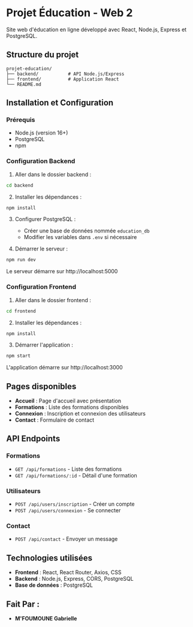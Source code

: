 # Projet Éducation - Web 2

Site web d'éducation en ligne développé avec React, Node.js, Express et PostgreSQL.

## Structure du projet

```
projet-education/
├── backend/           # API Node.js/Express
├── frontend/          # Application React
└── README.md
```

## Installation et Configuration

### Prérequis
- Node.js (version 16+)
- PostgreSQL
- npm

### Configuration Backend

1. Aller dans le dossier backend :
```bash
cd backend
```

2. Installer les dépendances :
```bash
npm install
```

3. Configurer PostgreSQL :
   - Créer une base de données nommée `education_db`
   - Modifier les variables dans `.env` si nécessaire

4. Démarrer le serveur :
```bash
npm run dev
```

Le serveur démarre sur http://localhost:5000

### Configuration Frontend

1. Aller dans le dossier frontend :
```bash
cd frontend
```

2. Installer les dépendances :
```bash
npm install
```

3. Démarrer l'application :
```bash
npm start
```

L'application démarre sur http://localhost:3000

## Pages disponibles

- **Accueil** : Page d'accueil avec présentation
- **Formations** : Liste des formations disponibles
- **Connexion** : Inscription et connexion des utilisateurs
- **Contact** : Formulaire de contact

## API Endpoints

### Formations
- `GET /api/formations` - Liste des formations
- `GET /api/formations/:id` - Détail d'une formation

### Utilisateurs
- `POST /api/users/inscription` - Créer un compte
- `POST /api/users/connexion` - Se connecter

### Contact
- `POST /api/contact` - Envoyer un message

## Technologies utilisées

- **Frontend** : React, React Router, Axios, CSS
- **Backend** : Node.js, Express, CORS, PostgreSQL 
- **Base de données** : PostgreSQL

## Fait Par : 
- **M'FOUMOUNE Gabrielle**